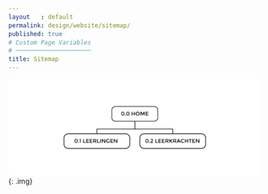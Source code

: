```yaml
---
layout   : default
permalink: design/website/sitemap/
published: true
# Custom Page Variables
# ─────────────────────
title: Sitemap
---
```

![Sitemap website](../../img/sitemap.jpg){: .img}